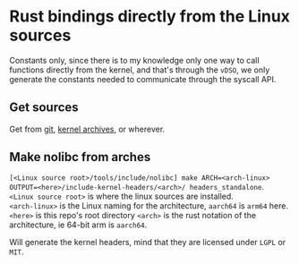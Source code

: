 # Rust bindings directly from the Linux sources

Constants only, since there is to my knowledge only one way to call functions directly from
the kernel, and that's through the `vDSO`, we only generate the constants needed to communicate through
the syscall API.

## Get sources

Get from [git](https://github.com/torvalds/linux), [kernel archives](https://www.kernel.org/), or wherever.

## Make nolibc from arches

`[<Linux source root>/tools/include/nolibc] make ARCH=<arch-linux> OUTPUT=<here>/include-kernel-headers/<arch>/ headers_standalone`.  
`<Linux source root>` is where the linux sources are installed.  
`<arch-linux>` is the Linux naming for the architecture, `aarch64` is `arm64` here.  
`<here>` is this repo's root directory
`<arch>` is the rust notation of the architecture, ie 64-bit arm is `aarch64`.

Will generate the kernel headers, mind that they are licensed under `LGPL` or `MIT`.  
